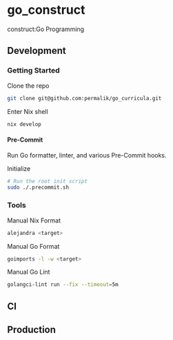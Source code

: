 # go_construct
construct:Go Programming

## Development
### Getting Started
Clone the repo
```sh
git clone git@github.com:permalik/go_curricula.git
```

Enter Nix shell
```sh
nix develop
```

#### Pre-Commit
Run Go formatter, linter, and various Pre-Commit hooks.

Initialize
```sh
# Run the root init script
sudo ./.precommit.sh
```

### Tools
Manual Nix Format
```sh
alejandra <target>
```

Manual Go Format
```sh
goimports -l -w <target>
```

Manual Go Lint
```sh
golangci-lint run --fix --timeout=5m
```

## CI

## Production
